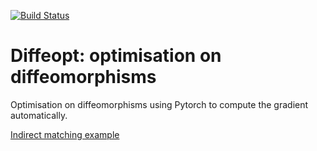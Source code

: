 [![Build Status](https://travis-ci.com/olivierverdier/diffeopt.svg?branch=master)](https://travis-ci.com/olivierverdier/diffeopt)

# Diffeopt: optimisation on diffeomorphisms

Optimisation on diffeomorphisms using Pytorch to compute the gradient automatically.

[Indirect matching example](https://gist.github.com/olivierverdier/83fa52079f2039428b5b144dd617f750)


